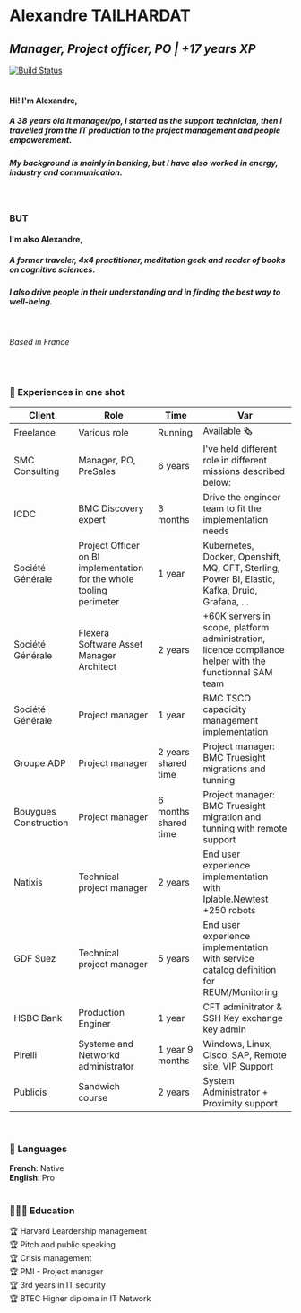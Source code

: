 # Alexandre TAILHARDAT
## _Manager, Project officer, PO | +17 years XP_ <br>

[![Build Status](https://travis-ci.org/joemccann/dillinger.svg?branch=master)](https://www.linkedin.com/in/atailhardat/) <br>
<br>



#### Hi! I'm  **Alexandre**,

##### A 38 years old it manager/po, I started as the support technician, then I travelled from the IT production to the project management and people empowerement.
##### My background is mainly in banking, but I have also worked in energy, industry and communication.

<br>

### BUT ###

####  I'm  also **Alexandre**, 
##### A former traveler, 4x4 practitioner, meditation geek and reader of books on cognitive sciences.
##### I also drive people in their understanding and in finding the best way to well-being.
<br>

_Based in France_

<br>
<br>

### 📌 Experiences in one shot

| Client | Role | Time | Var |
| -------| -----| ---- | ---- |
| Freelance | Various role | Running | Available 🗞 |
| SMC Consulting | Manager, PO, PreSales | 6 years | I've held different role in different missions described below: |
| ICDC           | BMC Discovery expert | 3 months | Drive the engineer team to fit the implementation needs |
| Société Générale | Project Officer on BI implementation for the whole tooling perimeter | 1 year | Kubernetes, Docker, Openshift, MQ, CFT, Sterling, Power BI, Elastic, Kafka, Druid, Grafana, ... |
| Société Générale | Flexera Software Asset Manager Architect | 2 years | +60K servers in scope, platform administration, licence compliance helper with the functionnal SAM team |
| Société Générale | Project manager | 1 year | BMC TSCO capacicity management implementation |
| Groupe ADP | Project manager  | 2 years shared time | Project manager: BMC Truesight migrations and tunning |
| Bouygues Construction | Project manager | 6 months shared time | Project manager: BMC Truesight migration and tunning with remote support |
| Natixis | Technical project manager | 2 years | End user experience implementation with Iplable.Newtest +250 robots |
| GDF Suez | Technical project manager | 5 years | End user experience implementation with service catalog definition for REUM/Monitoring |
| HSBC Bank| Production Enginer | 1 year | CFT adminitrator & SSH Key exchange key admin |
| Pirelli | Systeme and Networkd administrator | 1 year 9 months | Windows, Linux, Cisco, SAP, Remote site, VIP Support |
| Publicis | Sandwich course | 2 years | System Administrator + Proximity support |

<br>

### 💬 Languages

**French**: Native <br>
**English**: Pro
<br><br>

### 👩🏼‍🎓 Education
 🏆 Harvard Leardership management   
 🏆 Pitch and public speaking <br>
 🏆 Crisis management <br>
 🏆 PMI - Project manager <br>
 🏆 3rd years in IT security <br>
 🏆 BTEC Higher diploma in IT Network <br>

